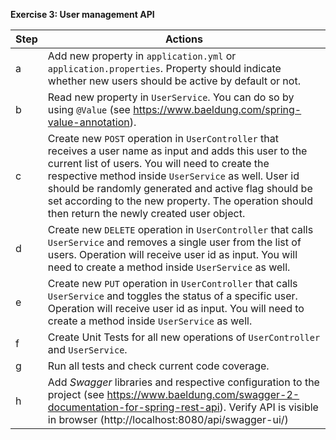 **Exercise 3: User management API**


| Step | Actions                                                                                                                                                                                                                                                                                                                                                                           |
|------|-----------------------------------------------------------------------------------------------------------------------------------------------------------------------------------------------------------------------------------------------------------------------------------------------------------------------------------------------------------------------------------|
| a    | Add new property in `application.yml` or `application.properties`. Property should indicate whether new users should be active by default or not.                                                                                                                                                                                                                                 |
| b    | Read new property in `UserService`. You can do so by using `@Value` (see https://www.baeldung.com/spring-value-annotation).                                                                                                                                                                                                                                                       |
| c    | Create new `POST` operation in `UserController` that receives a user name as input and adds this user to the current list of users. You will need to create the respective method inside `UserService` as well. User id should be randomly generated and active flag should be set according to the new property. The operation should then return the newly created user object. |
| d    | Create new `DELETE` operation in `UserController` that calls `UserService` and removes a single user from the list of users. Operation will receive user id as input. You will need to create a method inside `UserService` as well.                                                                                                                                              |
| e    | Create new `PUT` operation in `UserController` that calls `UserService` and toggles the status of a specific user. Operation will receive user id as input. You will need to create a method inside `UserService` as well.                                                                                                                                                        |
| f    | Create Unit Tests for all new operations of `UserController` and  `UserService`.                                                                                                                                                                                                                                                                                                  |
| g    | Run all tests and check current code coverage.                                                                                                                                                                                                                                                                                                                                    |
| h    | Add _Swagger_ libraries and respective configuration to the project (see https://www.baeldung.com/swagger-2-documentation-for-spring-rest-api). Verify API is visible in browser (http://localhost:8080/api/swagger-ui/)                                                                                                                                                          |